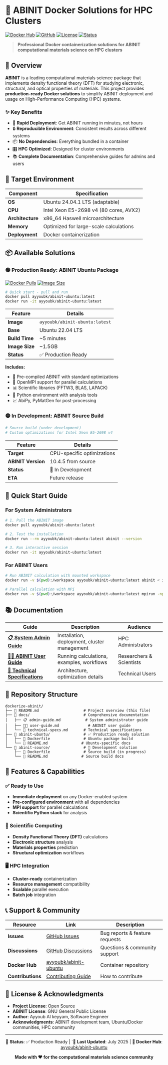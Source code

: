 # 🧪 ABINIT Docker Solutions for HPC Clusters

[![Docker Hub](https://img.shields.io/badge/Docker%20Hub-ayyoubk%2Fabinit--ubuntu-blue?logo=docker)](https://hub.docker.com/r/ayyoubk/abinit-ubuntu)
[![GitHub](https://img.shields.io/badge/GitHub-dockerize--abinit-black?logo=github)](https://github.com/ayyoubk/dockerize-abinit)
[![License](https://img.shields.io/badge/License-Open%20Source-green)](LICENSE)
[![Status](https://img.shields.io/badge/Status-Production%20Ready-brightgreen)](https://github.com/ayyoubk/dockerize-abinit)

> **Professional Docker containerization solutions for ABINIT computational materials science on HPC clusters**

## 🎯 Overview

**ABINIT** is a leading computational materials science package that implements density functional theory (DFT) for studying electronic, structural, and optical properties of materials. This project provides **production-ready Docker solutions** to simplify ABINIT deployment and usage on High-Performance Computing (HPC) systems.

### ✨ Key Benefits

- 🚀 **Rapid Deployment**: Get ABINIT running in minutes, not hours
- 🔒 **Reproducible Environment**: Consistent results across different systems
- 📦 **No Dependencies**: Everything bundled in a container
- 🎛️ **HPC Optimized**: Designed for cluster environments
- 📚 **Complete Documentation**: Comprehensive guides for admins and users

## 🎯 Target Environment

| Component | Specification |
|-----------|---------------|
| **OS** | Ubuntu 24.04.1 LTS (adaptable) |
| **CPU** | Intel Xeon E5-2698 v4 (80 cores, AVX2) |
| **Architecture** | x86_64 Haswell microarchitecture |
| **Memory** | Optimized for large-scale calculations |
| **Deployment** | Docker containerization |

## 📦 Available Solutions

### 🟢 Production Ready: ABINIT Ubuntu Package

[![Docker Pulls](https://img.shields.io/docker/pulls/ayyoubk/abinit-ubuntu)](https://hub.docker.com/r/ayyoubk/abinit-ubuntu)
[![Image Size](https://img.shields.io/docker/image-size/ayyoubk/abinit-ubuntu/latest)](https://hub.docker.com/r/ayyoubk/abinit-ubuntu)

```bash
# Quick start - pull and run
docker pull ayyoubk/abinit-ubuntu:latest
docker run -it ayyoubk/abinit-ubuntu:latest
```

| Feature | Details |
|---------|----------|
| **Image** | `ayyoubk/abinit-ubuntu:latest` |
| **Base** | Ubuntu 22.04 LTS |
| **Build Time** | ~5 minutes |
| **Image Size** | ~1.5GB |
| **Status** | ✅ Production Ready |

**Includes:**
- 🧮 Pre-compiled ABINIT with standard optimizations
- 🚀 OpenMPI support for parallel calculations  
- 📊 Scientific libraries (FFTW3, BLAS, LAPACK)
- 🐍 Python environment with analysis tools
- 📈 AbiPy, PyMatGen for post-processing

### 🟡 In Development: ABINIT Source Build

```bash
# Source build (under development)
# Custom optimizations for Intel Xeon E5-2698 v4
```

| Feature | Details |
|---------|----------|
| **Target** | CPU-specific optimizations |
| **ABINIT Version** | 10.4.5 from source |
| **Status** | 🚧 In Development |
| **ETA** | Future release |

## 🚀 Quick Start Guide

### For System Administrators

```bash
# 1. Pull the ABINIT image
docker pull ayyoubk/abinit-ubuntu:latest

# 2. Test the installation
docker run --rm ayyoubk/abinit-ubuntu:latest abinit --version

# 3. Run interactive session
docker run -it ayyoubk/abinit-ubuntu:latest
```

### For ABINIT Users

```bash
# Run ABINIT calculation with mounted workspace
docker run -v $(pwd):/workspace ayyoubk/abinit-ubuntu:latest abinit < input.files

# Parallel calculation with MPI
docker run -v $(pwd):/workspace ayyoubk/abinit-ubuntu:latest mpirun -np 4 abinit < input.files
```

## 📚 Documentation

| Guide | Description | Audience |
|--------|-------------|----------|
| **[📋 System Admin Guide](docs/admin-guide.md)** | Installation, deployment, cluster management | HPC Administrators |
| **[👨‍💻 ABINIT User Guide](docs/user-guide.md)** | Running calculations, examples, workflows | Researchers & Scientists |
| **[🔧 Technical Specifications](docs/technical-specs.md)** | Architecture, optimization details | Technical Users |

## 📁 Repository Structure

```
dockerize-abinit/
├── 📄 README.md                    # Project overview (this file)
├── 📁 docs/                        # Comprehensive documentation
│   ├── 📋 admin-guide.md           # System administrator guide  
│   ├── 👨‍💻 user-guide.md             # ABINIT user guide
│   └── 🔧 technical-specs.md       # Technical specifications
├── 📁 abinit-ubuntu/               # ✅ Production ready solution
│   ├── 🐳 Dockerfile               # Ubuntu package build
│   └── 📄 README.md               # Ubuntu-specific docs
└── 📁 abinit-source/               # 🚧 Development solution
    ├── 🐳 Dockerfile               # Source build (in progress)
    └── 📄 README.md               # Source build docs
```

## 🌟 Features & Capabilities

### ✅ Ready to Use
- **Immediate deployment** on any Docker-enabled system
- **Pre-configured environment** with all dependencies
- **MPI support** for parallel calculations
- **Scientific Python stack** for analysis

### 🔬 Scientific Computing
- **Density Functional Theory (DFT)** calculations
- **Electronic structure** analysis
- **Materials properties** prediction
- **Structural optimization** workflows

### 🖥️ HPC Integration
- **Cluster-ready** containerization
- **Resource management** compatibility
- **Scalable** parallel execution
- **Batch job** integration

## 📞 Support & Community

| Resource | Link | Description |
|----------|------|-------------|
| **Issues** | [GitHub Issues](https://github.com/ayyoubk/dockerize-abinit/issues) | Bug reports & feature requests |
| **Discussions** | [GitHub Discussions](https://github.com/ayyoubk/dockerize-abinit/discussions) | Questions & community support |
| **Docker Hub** | [ayyoubk/abinit-ubuntu](https://hub.docker.com/r/ayyoubk/abinit-ubuntu) | Container repository |
| **Contributions** | [Contributing Guide](CONTRIBUTING.md) | How to contribute |

## 📜 License & Acknowledgments

- **Project License**: Open Source
- **ABINIT License**: GNU General Public License
- **Author**: Ayyoub Al keyyam, Software Engineer
- **Acknowledgments**: ABINIT development team, Ubuntu/Docker communities, HPC community

---

<div align="center">

🎯 **Status**: ✅ Production Ready | `📅 **Last Updated**: July 2025 | **🐳 Docker Hub**: [ayyoubk/abinit-ubuntu](https://hub.docker.com/r/ayyoubk/abinit-ubuntu)

**Made with ❤️ for the computational materials science community**

</div>
